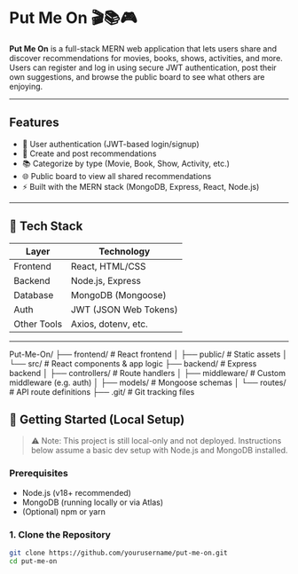 # Put Me On 🎬📚🎮

**Put Me On** is a full-stack MERN web application that lets users share and discover recommendations for movies, books, shows, activities, and more. Users can register and log in using secure JWT authentication, post their own suggestions, and browse the public board to see what others are enjoying.

---

## Features

- 🔐 User authentication (JWT-based login/signup)
- 📝 Create and post recommendations
- 📚 Categorize by type (Movie, Book, Show, Activity, etc.)
- 🌐 Public board to view all shared recommendations
- ⚡ Built with the MERN stack (MongoDB, Express, React, Node.js)

---

## 🧠 Tech Stack

| Layer        | Technology          |
|--------------|---------------------|
| Frontend     | React, HTML/CSS     |
| Backend      | Node.js, Express    |
| Database     | MongoDB (Mongoose)  |
| Auth         | JWT (JSON Web Tokens) |
| Other Tools  | Axios, dotenv, etc. |

---

Put-Me-On/
├── frontend/              # React frontend
│   ├── public/            # Static assets
│   └── src/               # React components & app logic
├── backend/               # Express backend
│   ├── controllers/       # Route handlers
│   ├── middleware/        # Custom middleware (e.g. auth)
│   ├── models/            # Mongoose schemas
│   └── routes/            # API route definitions
├── .git/                  # Git tracking files


## 🚀 Getting Started (Local Setup)

> ⚠️ Note: This project is still local-only and not deployed. Instructions below assume a basic dev setup with Node.js and MongoDB installed.

### Prerequisites

- Node.js (v18+ recommended)
- MongoDB (running locally or via Atlas)
- (Optional) npm or yarn

### 1. Clone the Repository

```bash
git clone https://github.com/yourusername/put-me-on.git
cd put-me-on

